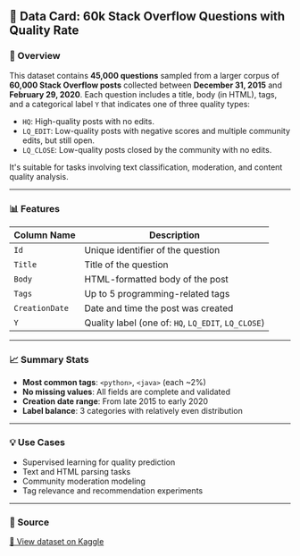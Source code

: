## 📄 Data Card: 60k Stack Overflow Questions with Quality Rate

### 📌 Overview

This dataset contains **45,000 questions** sampled from a larger corpus of **60,000 Stack Overflow posts** collected between **December 31, 2015** and **February 29, 2020**. Each question includes a title, body (in HTML), tags, and a categorical label `Y` that indicates one of three quality types:

* `HQ`: High-quality posts with no edits.
* `LQ_EDIT`: Low-quality posts with negative scores and multiple community edits, but still open.
* `LQ_CLOSE`: Low-quality posts closed by the community with no edits.

It's suitable for tasks involving text classification, moderation, and content quality analysis.

---

### 📊 Features

| Column Name    | Description                                         |
| -------------- | --------------------------------------------------- |
| `Id`           | Unique identifier of the question                   |
| `Title`        | Title of the question                               |
| `Body`         | HTML-formatted body of the post                     |
| `Tags`         | Up to 5 programming-related tags                    |
| `CreationDate` | Date and time the post was created                  |
| `Y`            | Quality label (one of: `HQ`, `LQ_EDIT`, `LQ_CLOSE`) |

---

### 📈 Summary Stats

* **Most common tags**: `<python>`, `<java>` (each \~2%)
* **No missing values**: All fields are complete and validated
* **Creation date range**: From late 2015 to early 2020
* **Label balance**: 3 categories with relatively even distribution

---

### 💡 Use Cases

* Supervised learning for quality prediction
* Text and HTML parsing tasks
* Community moderation modeling
* Tag relevance and recommendation experiments

---

### 🔗 Source

[🔗 View dataset on Kaggle](https://www.kaggle.com/datasets/imoore/60k-stack-overflow-questions-with-quality-rate)